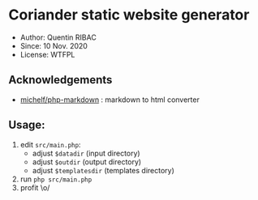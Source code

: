 # Coriander static website generator
* Author: Quentin RIBAC
* Since: 10 Nov. 2020
* License: WTFPL

## Acknowledgements
* [michelf/php-markdown](https://github.com/michelf/php-markdown) : markdown to html converter

## Usage:
1. edit `src/main.php`:
	* adjust `$datadir` (input directory)
	* adjust `$outdir` (output directory)
	* adjust `$templatesdir` (templates directory)
2. run `php src/main.php`
3. profit \o/
